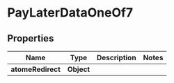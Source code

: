 

# PayLaterDataOneOf7


## Properties

| Name | Type | Description | Notes |
|------------ | ------------- | ------------- | -------------|
|**atomeRedirect** | **Object** |  |  |



